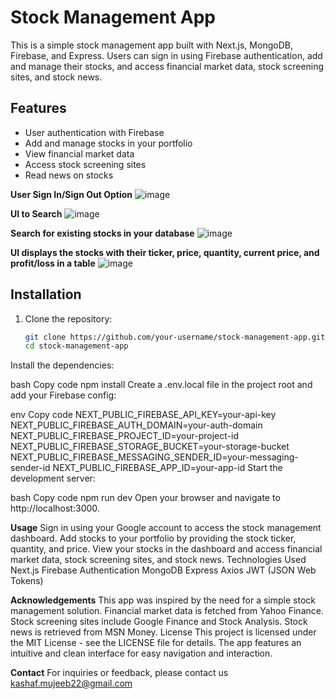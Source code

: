 # Stock Management App

This is a simple stock management app built with Next.js, MongoDB, Firebase, and Express. Users can sign in using Firebase authentication, add and manage their stocks, and access financial market data, stock screening sites, and stock news.

## Features

- User authentication with Firebase
- Add and manage stocks in your portfolio
- View financial market data
- Access stock screening sites
- Read news on stocks

**User Sign In/Sign Out Option**
![image](https://github.com/Kashaf22/ManageStocks/assets/89542741/6d08fac4-8ee1-481f-97c8-f9f245dba0ad)

**UI to Search**
![image](https://github.com/Kashaf22/ManageStocks/assets/89542741/86ddb939-1179-4679-bc84-88b34751faa9)

**Search for existing stocks in your database**
![image](https://github.com/Kashaf22/ManageStocks/assets/89542741/5f40a7bd-ac9b-4f34-9eda-770978b0ec36)

**UI displays the stocks with their ticker, price, quantity, current price, and profit/loss in a table**
![image](https://github.com/Kashaf22/ManageStocks/assets/89542741/07738c58-df04-47dd-8b74-ee49aa1d32b6)

## Installation

1. Clone the repository:

   ```bash
   git clone https://github.com/your-username/stock-management-app.git
   cd stock-management-app
Install the dependencies:

bash
Copy code
npm install
Create a .env.local file in the project root and add your Firebase config:

env
Copy code
NEXT_PUBLIC_FIREBASE_API_KEY=your-api-key
NEXT_PUBLIC_FIREBASE_AUTH_DOMAIN=your-auth-domain
NEXT_PUBLIC_FIREBASE_PROJECT_ID=your-project-id
NEXT_PUBLIC_FIREBASE_STORAGE_BUCKET=your-storage-bucket
NEXT_PUBLIC_FIREBASE_MESSAGING_SENDER_ID=your-messaging-sender-id
NEXT_PUBLIC_FIREBASE_APP_ID=your-app-id
Start the development server:

bash
Copy code
npm run dev
Open your browser and navigate to http://localhost:3000.

**Usage**
Sign in using your Google account to access the stock management dashboard.
Add stocks to your portfolio by providing the stock ticker, quantity, and price.
View your stocks in the dashboard and access financial market data, stock screening sites, and stock news.
Technologies Used
Next.js
Firebase Authentication
MongoDB
Express
Axios
JWT (JSON Web Tokens)

**Acknowledgements**
This app was inspired by the need for a simple stock management solution.
Financial market data is fetched from Yahoo Finance.
Stock screening sites include Google Finance and Stock Analysis.
Stock news is retrieved from MSN Money.
License
This project is licensed under the MIT License - see the LICENSE file for details.
The app features an intuitive and clean interface for easy navigation and interaction.

**Contact**
For inquiries or feedback, please contact us kashaf.mujeeb22@gmail.com



